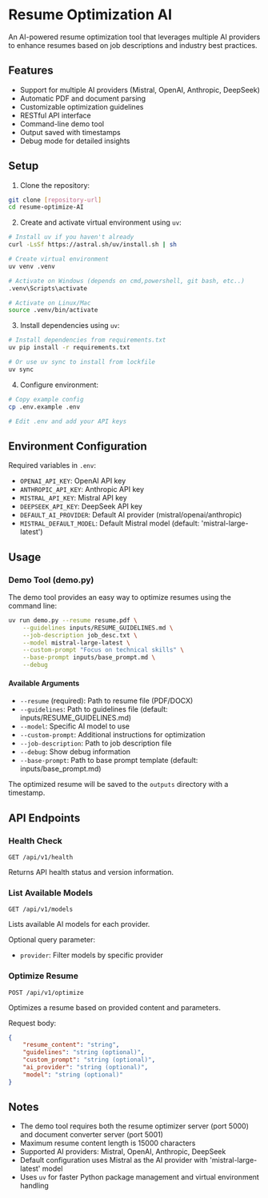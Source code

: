 # Resume Optimization AI

An AI-powered resume optimization tool that leverages multiple AI providers to enhance resumes based on job descriptions and industry best practices.

## Features

- Support for multiple AI providers (Mistral, OpenAI, Anthropic, DeepSeek)
- Automatic PDF and document parsing
- Customizable optimization guidelines
- RESTful API interface
- Command-line demo tool 
- Output saved with timestamps
- Debug mode for detailed insights

## Setup

1. Clone the repository:
```bash
git clone [repository-url]
cd resume-optimize-AI
```

2. Create and activate virtual environment using `uv`:
```bash
# Install uv if you haven't already
curl -LsSf https://astral.sh/uv/install.sh | sh

# Create virtual environment
uv venv .venv

# Activate on Windows (depends on cmd,powershell, git bash, etc..)
.venv\Scripts\activate

# Activate on Linux/Mac
source .venv/bin/activate
```

3. Install dependencies using `uv`:
```bash
# Install dependencies from requirements.txt
uv pip install -r requirements.txt

# Or use uv sync to install from lockfile
uv sync
```

4. Configure environment:
```bash
# Copy example config
cp .env.example .env

# Edit .env and add your API keys
```

## Environment Configuration

Required variables in `.env`:

- `OPENAI_API_KEY`: OpenAI API key
- `ANTHROPIC_API_KEY`: Anthropic API key  
- `MISTRAL_API_KEY`: Mistral API key
- `DEEPSEEK_API_KEY`: DeepSeek API key
- `DEFAULT_AI_PROVIDER`: Default AI provider (mistral/openai/anthropic)
- `MISTRAL_DEFAULT_MODEL`: Default Mistral model (default: 'mistral-large-latest')

## Usage

### Demo Tool (demo.py)

The demo tool provides an easy way to optimize resumes using the command line:

```bash
uv run demo.py --resume resume.pdf \
    --guidelines inputs/RESUME_GUIDELINES.md \
    --job-description job_desc.txt \
    --model mistral-large-latest \
    --custom-prompt "Focus on technical skills" \
    --base-prompt inputs/base_prompt.md \
    --debug
```

#### Available Arguments

- `--resume` (required): Path to resume file (PDF/DOCX)
- `--guidelines`: Path to guidelines file (default: inputs/RESUME_GUIDELINES.md)
- `--model`: Specific AI model to use
- `--custom-prompt`: Additional instructions for optimization
- `--job-description`: Path to job description file
- `--debug`: Show debug information
- `--base-prompt`: Path to base prompt template (default: inputs/base_prompt.md)

The optimized resume will be saved to the `outputs` directory with a timestamp.

## API Endpoints

### Health Check
```
GET /api/v1/health
```
Returns API health status and version information.

### List Available Models
```
GET /api/v1/models
```
Lists available AI models for each provider.

Optional query parameter:
- `provider`: Filter models by specific provider

### Optimize Resume
```
POST /api/v1/optimize
```
Optimizes a resume based on provided content and parameters.

Request body:
```json
{
    "resume_content": "string",
    "guidelines": "string (optional)",
    "custom_prompt": "string (optional)",
    "ai_provider": "string (optional)",
    "model": "string (optional)"
}
```

## Notes

- The demo tool requires both the resume optimizer server (port 5000) and document converter server (port 5001)
- Maximum resume content length is 15000 characters
- Supported AI providers: Mistral, OpenAI, Anthropic, DeepSeek
- Default configuration uses Mistral as the AI provider with 'mistral-large-latest' model
- Uses `uv` for faster Python package management and virtual environment handling
